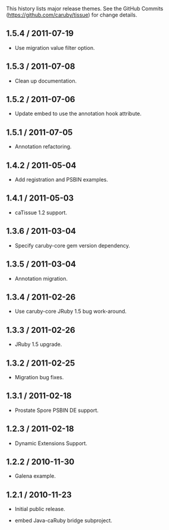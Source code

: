 This history lists major release themes. See the GitHub Commits (https://github.com/caruby/tissue)
for change details.

1.5.4 / 2011-07-19
------------------
* Use migration value filter option.

1.5.3 / 2011-07-08
------------------
* Clean up documentation.

1.5.2 / 2011-07-06
------------------
* Update embed to use the annotation hook attribute.

1.5.1 / 2011-07-05
------------------
* Annotation refactoring.

1.4.2 / 2011-05-04
------------------
* Add registration and PSBIN examples.

1.4.1 / 2011-05-03
------------------
* caTissue 1.2 support.

1.3.6 / 2011-03-04
------------------
* Specify caruby-core gem version dependency.

1.3.5 / 2011-03-04
------------------
* Annotation migration.

1.3.4 / 2011-02-26
------------------
* Use caruby-core JRuby 1.5 bug work-around.

1.3.3 / 2011-02-26
------------------
* JRuby 1.5 upgrade.

1.3.2 / 2011-02-25
------------------
* Migration bug fixes.

1.3.1 / 2011-02-18
------------------
* Prostate Spore PSBIN DE support.

1.2.3 / 2011-02-18
------------------
* Dynamic Extensions Support.

1.2.2 / 2010-11-30
------------------
* Galena example.

1.2.1 / 2010-11-23
------------------
* Initial public release.

* embed Java-caRuby bridge subproject.

